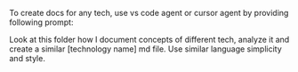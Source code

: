 To create docs for any tech, use vs code agent or cursor agent by providing following prompt:



Look at this folder how I document concepts of different tech, analyze it and create a similar [technology name] md file.
Use similar language simplicity and style.
